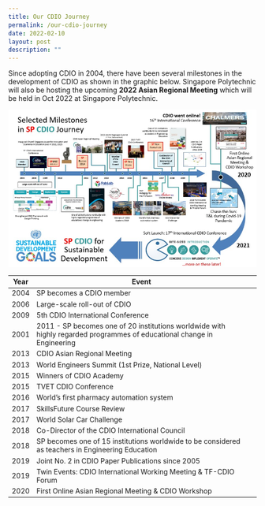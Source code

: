 ```yaml
---
title: Our CDIO Journey
permalink: /our-cdio-journey
date: 2022-02-10
layout: post
description: ""
---
```

Since adopting CDIO in 2004, there have been several milestones in the development of CDIO as shown in the graphic below. Singapore Polytechnic will also be hosting the upcoming **2022 Asian Regional Meeting** which will be held in Oct 2022 at Singapore Polytechnic.

![](/images/sp-cdio-milestones.jpg)


| Year | Event |  |
| -------- | -------- | -------- |
| 2004     | SP becomes a CDIO member     |    |
| 2006     | Large-scale roll-out of CDIO     |    |
| 2009     | 5th CDIO International Conference    |    |
| 2001     | 2011 - SP becomes one of 20 institutions worldwide with highly regarded programmes of educational change in Engineering   |    |
| 2013     | CDIO Asian Regional Meeting    |     |
| 2013     | World Engineers Summit (1st Prize, National Level)    | 
| 2015     | Winners of CDIO Academy    |    |
| 2015     | TVET CDIO Conference    |    |
| 2016     | World’s first pharmacy automation system    |    |
| 2017     | SkillsFuture Course Review    |    |
| 2017     | World Solar Car Challenge    |    |
| 2018     | Co-Director of the CDIO International Council   |    |
| 2018     | SP becomes one of 15 institutions worldwide to be considered as teachers in Engineering Education   |    |
| 2019     | Joint No. 2 in CDIO Paper Publications since 2005    |    |
| 2019     | Twin Events: CDIO International Working Meeting & TF-CDIO Forum    |    |
| 2020     | First Online Asian Regional Meeting & CDIO Workshop    |    |